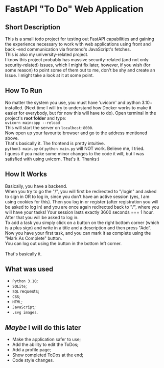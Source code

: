 # FastAPI "To Do" Web Application
## Short Description
This is a small todo project for testing out FastAPI capabilities and gaining the experience necessary to
work with web applications using front and back -end communication via frontend's JavaScript's fetches.<br>
This is also my university-related project.<br>
I know this project probably has massive security-related (and not only security-related) issues, which I might fix later,
however, if you wish (for some reason) to point some of 
them out to me, don't be shy and create an Issue. I might take a look at it at some point.
## How To Run
No matter the system you use, you must have 'uvicorn' and python 3.10+ installed.
(Next time I will try to understand how Docker works to make it easier for everybody,
but for now this will have to do).
Open terminal in the project's **root folder** and type:<br>
`uvicorn main:app --reload`<br>
This will start the server on `localhost:8000`.<br>
Now open up your favourite browser and go to the address mentioned above.<br>
That's basically it. The frontend is pretty intuitive.<br>
`python3 main.py` or `python main.py` will NOT work. Believe me, I tried.<br>
I guess if you make some minor changes to the code it will, but I was satisfied with
using uvicorn.
That's it. Thanks:)
## How It Works
Basically, you have a backend.<br>
When you try to go the "/", you will first be redirected to "/login" and asked to sign in OR to log in, since
you don't have an active session (yes, I am using cookies for this).
Then you log in or register (after registration you will be asked to log in) and you are once
again redirected back to "/", where you will have your tasks! Your session lasts exactly 3600 seconds === 1 hour. After that you will be asked to log in.<br> To add a task you simply click
on a button on the right bottom corner (which is a plus sign) and write in a title and a description
and then press "Add".<br>
Now you have your first task, and you can mark it as complete using the "Mark As Complete" button.
<br>You can log out using the button in the bottom left corner.<br>
<br>That's basically it.
## What was used
- `Python 3.10`;
- `SQLite`;
- `SQL` requests;
- `CSS`;
- `HTML`;
- `JavaScript`;
- `.svg images`.
## _Maybe_ I will do this later
- Make the application safer to use;
- Add the ability to edit the ToDos;
- Add a profile page;
- Show completed ToDos at the end;
- Code style changes.
